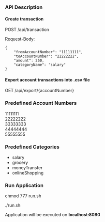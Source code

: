 ### API Description

#### Create transaction

POST /api/transaction

Request-Body:

```
{
    "fromAccountNumber": "11111111",
    "toAccountNumber": "22222222",
    "amount": 250,
    "categoryName": "salary"
}
```

#### Export account transactions into .csv file
GET /api/export/{accountNumber}

### Predefined Account Numbers
11111111<br>
22222222<br>
33333333<br>
44444444<br>
55555555


### Predefined Categories
- salary
- grocery
- moneyTransfer
- onlineShopping

### Run Application
<p> chmod 777 run.sh </p>
<p> ./run.sh </p>

Application will be executed on <b>localhost:8080</b>

